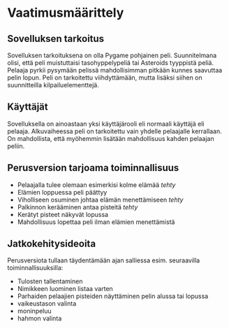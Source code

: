 # Vaatimusmäärittely
## Sovelluksen tarkoitus
Sovelluksen tarkoituksena on olla Pygame pohjainen peli. Suunnitelmana olisi, että peli muistuttaisi tasohyppelypeliä tai Asteroids tyyppistä peliä. Pelaaja pyrkii pysymään pelissä mahdollisimman pitkään kunnes saavuttaa pelin lopun. Peli on tarkoitettu viihdyttämään, mutta lisäksi siihen on suunnitteilla kilpailuelementtejä.
## Käyttäjät
Sovelluksella on ainoastaan yksi käyttäjärooli eli normaali käyttäjä eli pelaaja. Alkuvaiheessa peli on tarkoitettu vain yhdelle pelaajalle kerrallaan. 
On mahdollista, että myöhemmin lisätään mahdollisuus kahden pelaajan peliin.
## Perusversion tarjoama toiminnallisuus
- Pelaajalla tulee olemaan esimerkisi kolme elämää *tehty*
- Elämien loppuessa peli päättyy
- Viholliseen osuminen johtaa elämän menettämiseen *tehty*
- Palkinnon kerääminen antaa pisteitä *tehty*
- Kerätyt pisteet näkyvät lopussa
- Mahdollisuus lopettaa peli ilman elämien menettämistä
## Jatkokehitysideoita
Perusversiota tullaan täydentämään ajan salliessa esim. seuraavilla toiminnallisuuksilla:
- Tulosten tallentaminen
- Nimikkeen luominen listaa varten
- Parhaiden pelaajien pisteiden näyttäminen pelin alussa tai lopussa
- vaikeustason valinta
- moninpeluu
- hahmon valinta
